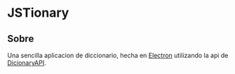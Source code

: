# JSTionary

## Sobre

Una sencilla aplicacion de diccionario, hecha en [Electron](https://www.electronjs.org/) utilizando la api de [DicionaryAPI](https://dictionaryapi.dev/).
